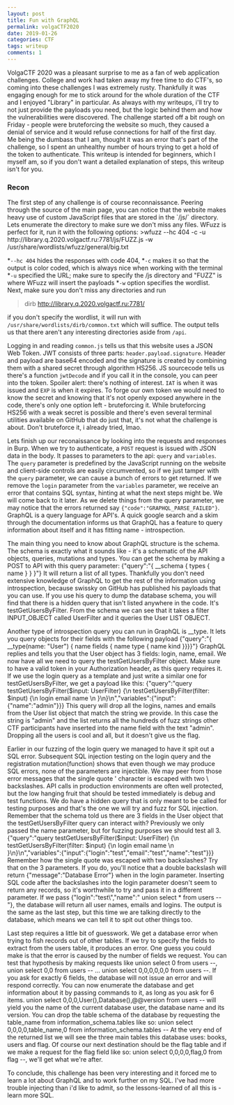 ```yaml
---
layout: post
title: Fun with GraphQL
permalink: volgaCTF2020
date: 2019-01-26
categories: CTF
tags: writeup
comments: 1
--- 
```


VolgaCTF 2020 was a pleasant surprise to me as a fan of web application challenges. College and work had taken away my free time to do CTF's, so coming into these challenges I was extremely rusty. Thankfully it was engaging enough for me to stick around for the whole duration of the CTF and I enjoyed "Library" in particular. As always with my writeups, i'll try to not just provide the payloads you need, but the logic behind them and how the vulnerabilities were discovered. The challenge started off a bit rough on Friday - people were bruteforcing the website so much, they caused a denial of service and it would refuse connections for half of the first day. Me being the dumbass that I am, thought it was an error that's part of the challenge, so I spent an unhealthy number of hours trying to get a hold of the token to authenticate. This writeup is intended for beginners, which I myself am, so if you don't want a detailed explanation of steps, this writeup isn't for you. 

<h3>Recon</h3>
The first step of any challenge is of course reconnaissance. Peering through the source of the main page, you can notice that the website makes heavy use of custom JavaScript files that are stored in the `/js/` directory. Lets enumerate the directory to make sure we don't miss any files. WFuzz is perfect for it, run it with the following options: 
>wfuzz --hc 404 -c -u http://library.q.2020.volgactf.ru:7781/js/FUZZ.js -w /usr/share/wordlists/wfuzz/general/big.txt

*`--hc 404` hides the responses with code 404, 
*`-c` makes it so that the output is color coded, which is always nice when working with the terminal 
*`-u` specified the URL; make sure to specify the /js directory and "FUZZ" is where WFuzz will insert the payloads
*`-w` option specifies the wordlist. 
Next, make sure you don't miss any directories and run
>dirb http://library.q.2020.volgactf.ru:7781/ 

if you don't specify the wordlist, it will run with `/usr/share/wordlists/dirb/common.txt` which will suffice. The output tells us that there aren't any interesting directories aside from `/api`.

Logging in and reading `common.js` tells us that this website uses a JSON Web Token. JWT consists of three parts: `header.payload.signature`. Header and payload are base64 encoded and the signature is created by combining them with a shared secret through algorithm HS256. JS sourcecode tells us there's a function `jwtDecode` and if you call it in the console, you can peer into the token. Spoiler alert: there's nothing of interest. `IAT` is when it was issued and `EXP` is when it expires. To forge our own token we would need to know the secret and knowing that it's not openly exposed anywhere in the code, there's only one option left - bruteforcing it. While bruteforcing HS256 with a weak secret is possible and there's even several terminal utilities available on GitHub that do just that, it's not what the challenge is about. Don't bruteforce it, i already tried, lmao.

Lets finish up our reconaissance by looking into the requests and responses in Burp. When we try to authenticate, a `POST` request is issued with JSON data in the body. It passes to parameters to the api: `query` and `variables`. The `query` parameter is predefined by the JavaScript running on the website and client-side controls are easily circumvented, so if we just tamper with the `query` parameter, we can cause a bunch of errors to get returned. If we remove the `login` parameter from the `variables` parameter, we receive an error that contains SQL syntax, hinting at what the next steps might be. We will come back to it later. As we delete things from the query parameter, we may notice that the errors returned say `{"code":"GRAPHQL_PARSE_FAILED"}`. GraphQL is a query language for API's. A quick google search and a skim through the documentation informs us that GraphQL has a feature to query information about itself and it has fitting name - introspection.

The main thing you need to know about GraphQL structure is the schema. The schema is exactly what it sounds like - it's a schematic of the API objects, queries, mutations and types. You can get the schema by making a POST to API with this query parameter: {"query":"{ __schema { types { name } } }"} It will return a list of all types. Thankfully you don't need extensive knowledge of GraphQL to get the rest of the information using introspection, because swissky on GitHub has published his payloads that you can use. If you use his query to dump the database schema, you will find that there is a hidden query that isn't listed anywhere in the code. It's testGetUsersByFilter. From the schema we can see that it takes a filter INPUT_OBJECT called UserFilter and it queries the User LIST OBJECT.

Another type of introspection query you can run in GraphQL is __type. It lets you query objects for their fields with the following payload {"query":"{ __type(name: \"User\") { name fields { name type { name kind }}}}"} GraphQL replies and tells you that the User object has 3 fields: login, name, email. We now have all we need to query the testGetUsersByFilter object. Make sure to have a valid token in your Authorization header, as this query requires it. If we use the login query as a template and just write a similar one for testGetUsersByFilter, we get a payload like this: {"query":"query testGetUsersByFilter($input: UserFilter) {\n  testGetUsersByFilter(filter: $input) {\n  login email name \n  }\n}\n","variables":{"input":{"name":"admin"}}} This query will drop all the logins, names and emails from the User list object that match the string we provide. In this case the string is "admin" and the list returns all the hundreds of fuzz strings other CTF participants have inserted into the name field with the text "admin". Dropping all the users is cool and all, but it doesn't give us the flag.

Earlier in our fuzzing of the login query we managed to have it spit out a SQL error. Subsequent SQL injection testing on the login query and the registration mutation(function) shows that even though we may produce SQL errors, none of the parameters are injectible. We may peer from those error messages that the single quote ' character is escaped with two \\ backslashes. API calls in production environments are often well protected, but the low hanging fruit that should be tested immediately is debug and test functions. We do have a hidden query that is only meant to be called for testing purposes and that's the one we will try and fuzz for SQL injection. Remember that the schema told us there are 3 fields in the User object that the testGetUsersByFilter query can interact with? Previously we only passed the name parameter, but for fuzzing purposes we should test all 3. {"query":"query testGetUsersByFilter($input: UserFilter) {\n  testGetUsersByFilter(filter: $input) {\n  login email name \n  }\n}\n","variables":{"input":{"login":"test","email":"test","name":"test"}}} Remember how the single quote was escaped with two backslashes? Try that on the 3 parameters. If you do, you'll notice that a double backslash will return {"message":"Database Error"} when in the login parameter. Inserting SQL code after the backslashes into the login parameter doesn't seem to return any records, so it's worthwhile to try and pass it in a different parameter. If we pass {"login":"test\\","name":" union select * from users -- "}, the database will return all user names, emails and logins. The output is the same as the last step, but this time we are talking directly to the database, which means we can tell it to spit out other things too. 

Last step requires a little bit of guesswork. We get a database error when trying to fish records out of other tables. If we try to specify the fields to extract from the users table, it produces an error. One guess you could make is that the error is caused by the number of fields we request. You can test that hypothesis by making requests like union select 0 from users --, union select 0,0 from users -- ... union select 0,0,0,0,0,0 from users --. If you ask for exactly 6 fields, the database will not issue an error and will respond correctly. You can now enumerate the database and get information about it by passing commands to it, as long as you ask for 6 items. union select 0,0,0,User(),Database(),@@version from users -- will yield you the name of the current database user, the database name and its version. You can drop the table schema of the database by requesting the table_name from information_schema.tables like so: union select 0,0,0,0,table_name,0 from information_schema.tables -- At the very end of the returned list we will see the three main tables this database uses: books, users and flag. Of course our next destination should be the flag table and if we make a request for the flag field like so: union select 0,0,0,0,flag,0 from flag --, we'll get what we're after. 

To conclude, this challenge has been very interesting and it forced me to learn a lot about GraphQL and to work further on my SQL. I've had more trouble injecting than i'd like to admit, so the lessons-learned of all this is - learn more SQL.
